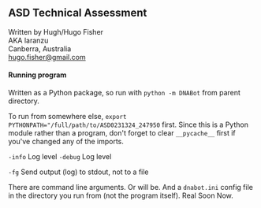 
## ASD Technical Assessment

Written by Hugh/Hugo Fisher \
AKA laranzu \
Canberra, Australia \
hugo.fisher@gmail.com

#### Running program

Written as a Python package, so run with `python -m DNABot` from parent
directory.

To run from somewhere else, `export PYTHONPATH="/full/path/to/ASD0231324_247950`
first. Since this is a Python module rather than a program, don't forget to clear
`__pycache__` first if you've changed any of the imports.


`-info`     Log level
`-debug`    Log level

`-fg`       Send output (log) to stdout, not to a file

There are command line arguments. Or will be. And a `dnabot.ini` config file
in the directory you run from (not the program itself). Real Soon Now.
